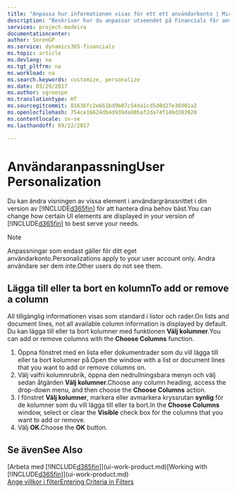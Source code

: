 ```yaml
---
title: "Anpassa hur informationen visas för ett ett användarkonto | Microsoft Docs"
description: "Beskriver hur du anpassar utseendet på Financials för användarkontot."
services: project-madeira
documentationcenter: 
author: SorenGP
ms.service: dynamics365-financials
ms.topic: article
ms.devlang: na
ms.tgt_pltfrm: na
ms.workload: na
ms.search.keywords: customize, personalize
ms.date: 03/29/2017
ms.author: sgroespe
ms.translationtype: HT
ms.sourcegitcommit: 81636fc2e661bd9b07c54da1cd5d0d27e30d01a2
ms.openlocfilehash: 754ce16624db4d939da98baf2da74f14bd383920
ms.contentlocale: sv-se
ms.lasthandoff: 09/22/2017

---
```

# <a name="user-personalization"></a><span data-ttu-id="6a03e-103">Användaranpassning</span><span class="sxs-lookup"><span data-stu-id="6a03e-103">User Personalization</span></span>
<span data-ttu-id="6a03e-104">Du kan ändra visningen av vissa element i användargränssnittet i din version av [!INCLUDE[d365fin](includes/d365fin_md.md)] för att hantera dina behov bäst.</span><span class="sxs-lookup"><span data-stu-id="6a03e-104">You can change how certain UI elements are displayed in your version of [!INCLUDE[d365fin](includes/d365fin_md.md)] to best serve your needs.</span></span>

> [!NOTE]  
>   <span data-ttu-id="6a03e-105">Anpassningar som endast gäller för ditt eget användarkonto.</span><span class="sxs-lookup"><span data-stu-id="6a03e-105">Personalizations apply to your user account only.</span></span> <span data-ttu-id="6a03e-106">Andra användare ser dem inte.</span><span class="sxs-lookup"><span data-stu-id="6a03e-106">Other users do not see them.</span></span>

## <a name="to-add-or-remove-a-column"></a><span data-ttu-id="6a03e-107">Lägga till eller ta bort en kolumn</span><span class="sxs-lookup"><span data-stu-id="6a03e-107">To add or remove a column</span></span>
<span data-ttu-id="6a03e-108">All tillgänglig informationen visas som standard i listor och rader.</span><span class="sxs-lookup"><span data-stu-id="6a03e-108">On lists and document lines, not all available column information is displayed by default.</span></span> <span data-ttu-id="6a03e-109">Du kan lägga till eller ta bort kolumner med funktionen **Välj kolumner**.</span><span class="sxs-lookup"><span data-stu-id="6a03e-109">You can add or remove columns with the **Choose Columns** function.</span></span>

1. <span data-ttu-id="6a03e-110">Öppna fönstret med en lista eller dokumentrader som du vill lägga till eller ta bort kolumner på.</span><span class="sxs-lookup"><span data-stu-id="6a03e-110">Open the window with a list or document lines that you want to add or remove columns on.</span></span>
2. <span data-ttu-id="6a03e-111">Välj valfri kolumnrubrik, öppna den nedrullningsbara menyn och välj sedan åtgärden **Välj kolumner**.</span><span class="sxs-lookup"><span data-stu-id="6a03e-111">Choose any column heading, access the drop-down menu, and then choose the **Choose Columns** action.</span></span>
3. <span data-ttu-id="6a03e-112">I fönstret **Välj kolumner**, markera eller avmarkera kryssrutan **synlig** för de kolumner som du vill lägga till eller ta bort.</span><span class="sxs-lookup"><span data-stu-id="6a03e-112">In the **Choose Columns** window, select or clear the **Visible** check box for the columns that you want to add or remove.</span></span>
4. <span data-ttu-id="6a03e-113">Välj **OK**.</span><span class="sxs-lookup"><span data-stu-id="6a03e-113">Choose the **OK** button.</span></span>

## <a name="see-also"></a><span data-ttu-id="6a03e-114">Se även</span><span class="sxs-lookup"><span data-stu-id="6a03e-114">See Also</span></span>
<span data-ttu-id="6a03e-115">[Arbeta med [!INCLUDE[d365fin](includes/d365fin_md.md)]](ui-work-product.md)</span><span class="sxs-lookup"><span data-stu-id="6a03e-115">[Working with [!INCLUDE[d365fin](includes/d365fin_md.md)]](ui-work-product.md)</span></span>  
[<span data-ttu-id="6a03e-116">Ange villkor i filter</span><span class="sxs-lookup"><span data-stu-id="6a03e-116">Entering Criteria in Filters</span></span>](ui-enter-criteria-filters.md)

